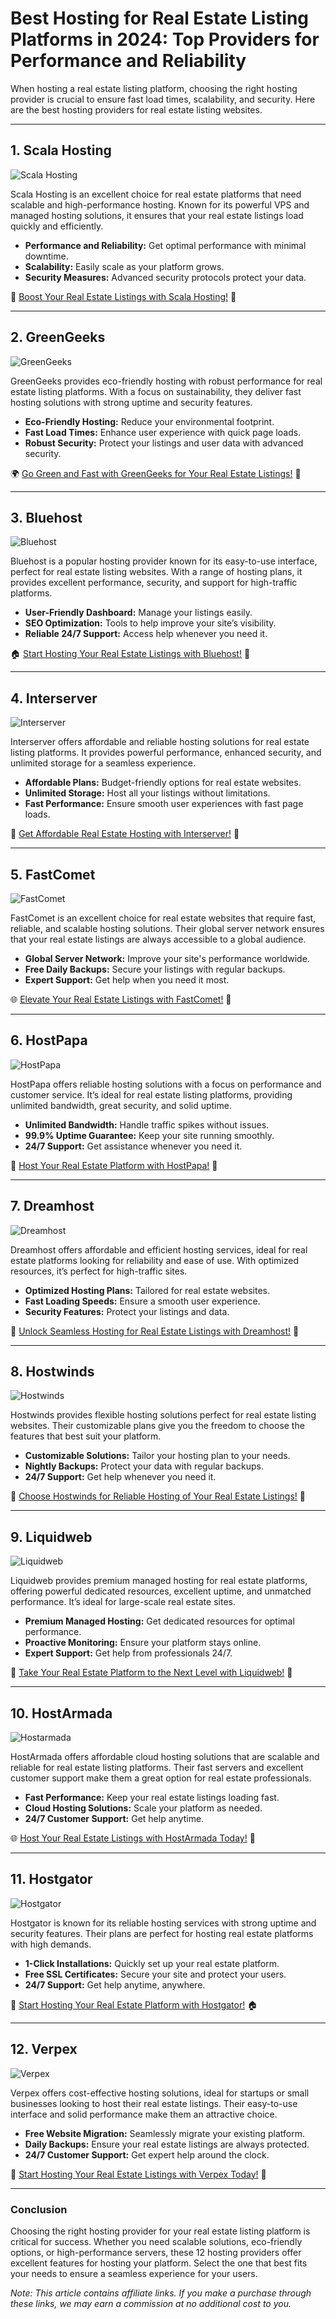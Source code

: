 # Best Hosting for Real Estate Listing Platforms in 2024: Top Providers for Performance and Reliability

When hosting a real estate listing platform, choosing the right hosting provider is crucial to ensure fast load times, scalability, and security. Here are the best hosting providers for real estate listing websites.

---

## 1. Scala Hosting

![Scala Hosting](https://i.imgur.com/uJ5JIK3.png "Scala Web Hosting")

Scala Hosting is an excellent choice for real estate platforms that need scalable and high-performance hosting. Known for its powerful VPS and managed hosting solutions, it ensures that your real estate listings load quickly and efficiently.

- **Performance and Reliability:** Get optimal performance with minimal downtime.
- **Scalability:** Easily scale as your platform grows.
- **Security Measures:** Advanced security protocols protect your data.

🚀 [Boost Your Real Estate Listings with Scala Hosting!](https://snipitx.com/scala-jy) 🏡

---

## 2. GreenGeeks

![GreenGeeks](https://i.imgur.com/eEwuntu.jpg "GreenGeeks Hosting")

GreenGeeks provides eco-friendly hosting with robust performance for real estate listing platforms. With a focus on sustainability, they deliver fast hosting solutions with strong uptime and security features.

- **Eco-Friendly Hosting:** Reduce your environmental footprint.
- **Fast Load Times:** Enhance user experience with quick page loads.
- **Robust Security:** Protect your listings and user data with advanced security.

🌍 [Go Green and Fast with GreenGeeks for Your Real Estate Listings!](https://snipitx.com/greengeeks-jy) 🌱

---

## 3. Bluehost

![Bluehost](https://i.imgur.com/PasFF9E.jpeg "Bluehost Hosting")

Bluehost is a popular hosting provider known for its easy-to-use interface, perfect for real estate listing websites. With a range of hosting plans, it provides excellent performance, security, and support for high-traffic platforms.

- **User-Friendly Dashboard:** Manage your listings easily.
- **SEO Optimization:** Tools to help improve your site’s visibility.
- **Reliable 24/7 Support:** Access help whenever you need it.

🏠 [Start Hosting Your Real Estate Listings with Bluehost!](https://snipitx.com/bluehost-jy) 🚀

---

## 4. Interserver

![Interserver](https://i.imgur.com/OM5dOEW.jpeg "Interserver Hosting")

Interserver offers affordable and reliable hosting solutions for real estate listing platforms. It provides powerful performance, enhanced security, and unlimited storage for a seamless experience.

- **Affordable Plans:** Budget-friendly options for real estate websites.
- **Unlimited Storage:** Host all your listings without limitations.
- **Fast Performance:** Ensure smooth user experiences with fast page loads.

💸 [Get Affordable Real Estate Hosting with Interserver!](https://snipitx.com/interserver-jy) 🌟

---

## 5. FastComet

![FastComet](https://i.imgur.com/7qgXuWp.png "FastComet Hosting")

FastComet is an excellent choice for real estate websites that require fast, reliable, and scalable hosting solutions. Their global server network ensures that your real estate listings are always accessible to a global audience.

- **Global Server Network:** Improve your site's performance worldwide.
- **Free Daily Backups:** Secure your listings with regular backups.
- **Expert Support:** Get help when you need it most.

🌐 [Elevate Your Real Estate Listings with FastComet!](https://snipitx.com/fastcomet-jy) 🏡

---

## 6. HostPapa

![HostPapa](https://i.imgur.com/ouDTkvl.jpeg "HostPapa Hosting")

HostPapa offers reliable hosting solutions with a focus on performance and customer service. It’s ideal for real estate listing platforms, providing unlimited bandwidth, great security, and solid uptime.

- **Unlimited Bandwidth:** Handle traffic spikes without issues.
- **99.9% Uptime Guarantee:** Keep your site running smoothly.
- **24/7 Support:** Get assistance whenever you need it.

💼 [Host Your Real Estate Platform with HostPapa!](https://snipitx.com/hostpapa-jy) 🚀

---

## 7. Dreamhost

![Dreamhost](https://i.imgur.com/rXIg8ip.jpeg "Dreamhost Hosting")

Dreamhost offers affordable and efficient hosting services, ideal for real estate platforms looking for reliability and ease of use. With optimized resources, it’s perfect for high-traffic sites.

- **Optimized Hosting Plans:** Tailored for real estate websites.
- **Fast Loading Speeds:** Ensure a smooth user experience.
- **Security Features:** Protect your listings and data.

🚀 [Unlock Seamless Hosting for Real Estate Listings with Dreamhost!](https://snipitx.com/dreamhost-jy) 🏡

---

## 8. Hostwinds

![Hostwinds](https://i.imgur.com/53aSNXx.jpeg "Hostwinds Hosting")

Hostwinds provides flexible hosting solutions perfect for real estate listing websites. Their customizable plans give you the freedom to choose the features that best suit your platform.

- **Customizable Solutions:** Tailor your hosting plan to your needs.
- **Nightly Backups:** Protect your data with regular backups.
- **24/7 Support:** Get help whenever you need it.

🌟 [Choose Hostwinds for Reliable Hosting of Your Real Estate Listings!](https://snipitx.com/hostwinds-jy) 🔑

---

## 9. Liquidweb

![Liquidweb](https://i.imgur.com/4IvT9SC.jpeg "Liquidweb Hosting")

Liquidweb provides premium managed hosting for real estate platforms, offering powerful dedicated resources, excellent uptime, and unmatched performance. It’s ideal for large-scale real estate sites.

- **Premium Managed Hosting:** Get dedicated resources for optimal performance.
- **Proactive Monitoring:** Ensure your platform stays online.
- **Expert Support:** Get help from professionals 24/7.

💎 [Take Your Real Estate Platform to the Next Level with Liquidweb!](https://snipitx.com/liquidweb-jy) 🏢

---

## 10. HostArmada

![Hostarmada](https://i.imgur.com/KFbdf3o.jpeg "Hostarmada Hosting")

HostArmada offers affordable cloud hosting solutions that are scalable and reliable for real estate listing platforms. Their fast servers and excellent customer support make them a great option for real estate professionals.

- **Fast Performance:** Keep your real estate listings loading fast.
- **Cloud Hosting Solutions:** Scale your platform as needed.
- **24/7 Customer Support:** Get help anytime.

🌐 [Host Your Real Estate Listings with HostArmada Today!](https://snipitx.com/hostarmada-jy) 🚀

---

## 11. Hostgator

![Hostgator](https://i.imgur.com/BcVkH57.jpeg "Hostgator Hosting")

Hostgator is known for its reliable hosting services with strong uptime and security features. Their plans are perfect for hosting real estate platforms with high demands.

- **1-Click Installations:** Quickly set up your real estate platform.
- **Free SSL Certificates:** Secure your site and protect your users.
- **24/7 Support:** Get help anytime, anywhere.

🔑 [Start Hosting Your Real Estate Platform with Hostgator!](https://snipitx.com/hostgator-jy) 🏠

---

## 12. Verpex

![Verpex](https://i.imgur.com/6x5LhiS.jpeg "Verpex Hosting")

Verpex offers cost-effective hosting solutions, ideal for startups or small businesses looking to host their real estate listings. Their easy-to-use interface and solid performance make them an attractive choice.

- **Free Website Migration:** Seamlessly migrate your existing platform.
- **Daily Backups:** Ensure your real estate listings are always protected.
- **24/7 Customer Support:** Get expert help around the clock.

🌟 [Start Hosting Your Real Estate Listings with Verpex Today!](https://snipitx.com/verpex-jy) 🚀

---

### Conclusion

Choosing the right hosting provider for your real estate listing platform is critical for success. Whether you need scalable solutions, eco-friendly options, or high-performance servers, these 12 hosting providers offer excellent features for hosting your platform. Select the one that best fits your needs to ensure a seamless experience for your users.

*Note: This article contains affiliate links. If you make a purchase through these links, we may earn a commission at no additional cost to you.*
